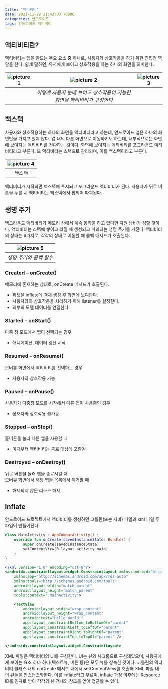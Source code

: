 ```yaml
---
title: "액티비티"
date: 2021-11-28 21:43:00 +0900
categories: 안드로이드
tags: 안드로이드 액티비티
---
```

## 액티비티란?
액티비티는 앱을 만드는 주요 요소 중 하나로, 사용자와 상호작용을 하기 위한 진입점 역할을 한다. 쉽게 말하면, 유저에게 보이고 상호작용을 하는 하나의 화면을 의미한다.

| ![picture 1](https://i.imgur.com/Lm6REqD.png) | ![picture 2](https://i.imgur.com/G0NUG6o.png) | ![picture 3](https://i.imgur.com/vVBd0Ny.png) |
|:--:|:--:|:--:|
|| *이렇게 사용자 눈에 보이고 상호작용이 가능한 화면을 액티비티가 구성한다* ||

## 백스택
사용자와 상호작용하는 하나의 화면을 액티비티라고 하는데, 안드로이드 앱은 하나의 화면만을 가지고 있지 않다. 앱 내의 다른 화면으로 이동하기도 하는데, 내부적으로는 화면에 보여지는 액티비티를 전환하는 것이다. 화면에 보여지는 액티비티를 포그라운드 액티비티라고 부른다. 또 액티비티는 스택으로 관리되며, 이를 백스택이라고 부른다.

| ![picture 4](https://i.imgur.com/9LBTgR5.png) |
|:--:|
| *백스택* |

액티비티가 시작되면 백스택에 푸시되고 포그라운드 액티비티가 된다. 사용자가 뒤로 버튼을 누를 시 액티비티는 백스택에서 팝되어 파괴된다.

## 생명 주기
백그라운드 액티비티가 메모리 상에서 계속 동작을 하고 있다면 자원 낭비가 심할 것이다. 액티비티는 스택에 쌓이고 빠질 때 생성되고 파괴되는 생명 주기를 가진다. 액티비티의 상태는 6가지로, 각각의 상태로 이동할 때 콜백 메서드가 호출된다.

| ![picture 5](https://i.imgur.com/irKebFu.png) |
|:--:|
| *생명 주기와 콜백 함수* |

### Created – onCreate()
메모리에 존재하는 상태로, onCreate 메서드가 호출된다.
* 위젯을 inflate에 객체 생성 후 화면에 보여준다.
* 사용자와의 상호작용을 처리하기 위해 listener를 설정한다.
* 외부의 모델 데이터를 연결한다.
### Started – onStart()
다중 창 모드에서 앱이 선택되는 경우
* 애니메이션, 데이터 갱신 시작
### Resumed – onResume()
오버뷰 화면에서 액티비티를 선택하는 경우
* 사용자와 상호작용 가능
### Paused – onPause()
사용자가 다중창 모드를 시작해서 다른 앱이 사용중인 경우
* 상호자와 상호작용 불가능
### Stopped – onStop()
홈버튼을 눌러 다른 앱을 사용할 때
* 이때부터 액티비티는 종료 대상에 포함됨
### Destroyed – onDestroy()
뒤로 버튼을 눌러 앱을 종료시킬 때  
오버뷰 화면에서 해당 앱을 목록에서 제거할 때
* 해제되지 않은 리소스 해제
## Inflate
안드로이드 프로젝트에서 액티비티를 생성하면 코틀린(또는 자바) 파일과 xml 파일 두 파일이 만들어진다.

```kotlin
class MainActivity : AppCompatActivity() {
    override fun onCreate(savedInstanceState: Bundle?) {
        super.onCreate(savedInstanceState)
        setContentView(R.layout.activity_main)
    }
}
```
```xml
<?xml version="1.0" encoding="utf-8"?>
<androidx.constraintlayout.widget.ConstraintLayout xmlns:android="http://schemas.android.com/apk/res/android"
    xmlns:app="http://schemas.android.com/apk/res-auto"
    xmlns:tools="http://schemas.android.com/tools"
    android:layout_width="match_parent"
    android:layout_height="match_parent"
    tools:context=".MainActivity">

    <TextView
        android:layout_width="wrap_content"
        android:layout_height="wrap_content"
        android:text="Hello World!"
        app:layout_constraintBottom_toBottomOf="parent"
        app:layout_constraintLeft_toLeftOf="parent"
        app:layout_constraintRight_toRightOf="parent"
        app:layout_constraintTop_toTopOf="parent" />

</androidx.constraintlayout.widget.ConstraintLayout>
```
XML 파일은 액티비티의 UI를 구성한다. UI는 뷰와 뷰그룹으로 구성돼있으며, 사용자에게 보이는 요소 하나 하나(텍스트뷰, 버튼 등)은 모두 뷰를 상속한 것이다. 코틀린의 액티비티 클래스 내의 onCreate 메서드 내에서 setContentView를 호출해 XML 파일 내의 뷰들을 인스턴스화한다. 이를 inflate라고 부르며, inflate 과정 이후에는 Resource ID를 인자로 받아 각각의 뷰 객체의 참조를 얻어 접근할 수 있다.